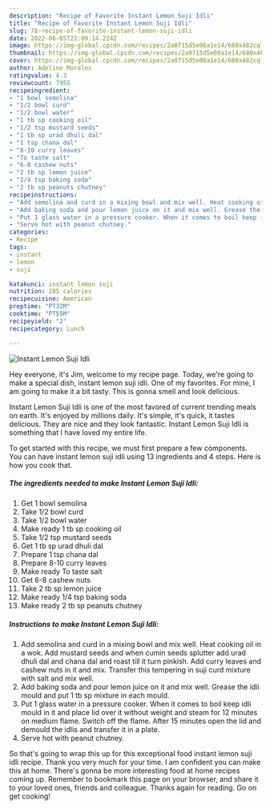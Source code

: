 ```yaml
---
description: "Recipe of Favorite Instant Lemon Suji Idli"
title: "Recipe of Favorite Instant Lemon Suji Idli"
slug: 78-recipe-of-favorite-instant-lemon-suji-idli
date: 2022-06-05T22:09:14.224Z
image: https://img-global.cpcdn.com/recipes/2a0715d5e00a1e14/680x482cq70/instant-lemon-suji-idli-recipe-main-photo.jpg
thumbnail: https://img-global.cpcdn.com/recipes/2a0715d5e00a1e14/680x482cq70/instant-lemon-suji-idli-recipe-main-photo.jpg
cover: https://img-global.cpcdn.com/recipes/2a0715d5e00a1e14/680x482cq70/instant-lemon-suji-idli-recipe-main-photo.jpg
author: Adeline Morales
ratingvalue: 4.3
reviewcount: 7955
recipeingredient:
- "1 bowl semolina"
- "1/2 bowl curd"
- "1/2 bowl water"
- "1 tb sp cooking oil"
- "1/2 tsp mustard seeds"
- "1 tb sp urad dhuli dal"
- "1 tsp chana dal"
- "8-10 curry leaves"
- "To taste salt"
- "6-8 cashew nuts"
- "2 tb sp lemon juice"
- "1/4 tsp baking soda"
- "2 tb sp peanuts chutney"
recipeinstructions:
- "Add semolina and curd in a mixing bowl and mix well. Heat cooking oil in a wok. Add mustard seeds and when cumin seeds splutter add urad dhuli dal and chana dal and roast till it turn pinkish. Add curry leaves and cashew nuts in it and mix. Transfer this tempering in suji curd mixture with salt and mix well."
- "Add baking soda and pour lemon juice on it and mix well. Grease the idli mould and put 1 tb sp mixture in each mould."
- "Put 1 glass water in a pressure cooker. When it comes to boil keep idli mould in it and place lid over it without weight and steam for 12 minutes on medium flame. Switch off the flame. After 15 minutes open the lid and demould the idlis and transfer it in a plate."
- "Serve hot with peanut chutney."
categories:
- Recipe
tags:
- instant
- lemon
- suji

katakunci: instant lemon suji 
nutrition: 285 calories
recipecuisine: American
preptime: "PT32M"
cooktime: "PT55M"
recipeyield: "2"
recipecategory: Lunch

---
```



![Instant Lemon Suji Idli](https://img-global.cpcdn.com/recipes/2a0715d5e00a1e14/680x482cq70/instant-lemon-suji-idli-recipe-main-photo.jpg)

Hey everyone, it's Jim, welcome to my recipe page. Today, we're going to make a special dish, instant lemon suji idli. One of my favorites. For mine, I am going to make it a bit tasty. This is gonna smell and look delicious.



Instant Lemon Suji Idli is one of the most favored of current trending meals on earth. It's enjoyed by millions daily. It's simple, it's quick, it tastes delicious. They are nice and they look fantastic. Instant Lemon Suji Idli is something that I have loved my entire life.


To get started with this recipe, we must first prepare a few components. You can have instant lemon suji idli using 13 ingredients and 4 steps. Here is how you cook that.

<!--inarticleads1-->

##### The ingredients needed to make Instant Lemon Suji Idli:

1. Get 1 bowl semolina
1. Take 1/2 bowl curd
1. Take 1/2 bowl water
1. Make ready 1 tb sp cooking oil
1. Take 1/2 tsp mustard seeds
1. Get 1 tb sp urad dhuli dal
1. Prepare 1 tsp chana dal
1. Prepare 8-10 curry leaves
1. Make ready To taste salt
1. Get 6-8 cashew nuts
1. Take 2 tb sp lemon juice
1. Make ready 1/4 tsp baking soda
1. Make ready 2 tb sp peanuts chutney




<!--inarticleads2-->

##### Instructions to make Instant Lemon Suji Idli:

1. Add semolina and curd in a mixing bowl and mix well. Heat cooking oil in a wok. Add mustard seeds and when cumin seeds splutter add urad dhuli dal and chana dal and roast till it turn pinkish. Add curry leaves and cashew nuts in it and mix. Transfer this tempering in suji curd mixture with salt and mix well.
1. Add baking soda and pour lemon juice on it and mix well. Grease the idli mould and put 1 tb sp mixture in each mould.
1. Put 1 glass water in a pressure cooker. When it comes to boil keep idli mould in it and place lid over it without weight and steam for 12 minutes on medium flame. Switch off the flame. After 15 minutes open the lid and demould the idlis and transfer it in a plate.
1. Serve hot with peanut chutney.




So that's going to wrap this up for this exceptional food instant lemon suji idli recipe. Thank you very much for your time. I am confident you can make this at home. There's gonna be more interesting food at home recipes coming up. Remember to bookmark this page on your browser, and share it to your loved ones, friends and colleague. Thanks again for reading. Go on get cooking!
